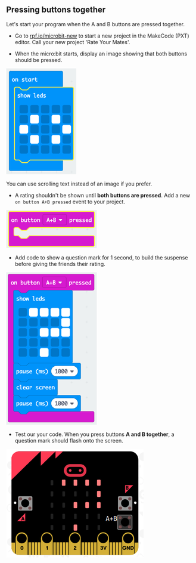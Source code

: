 ## Pressing buttons together

Let's start your program when the A and B buttons are pressed together.

+ Go to <a href="https://rpf.io/microbit-new" target="_blank">rpf.io/microbit-new</a> to start a new project in the MakeCode (PXT) editor. Call your new project 'Rate Your Mates'.

+ When the micro:bit starts, display an image showing that both buttons should be pressed.

![skärmdump](images/rate-start-img.png)

You can use scrolling text instead of an image if you prefer.

+ A rating shouldn't be shown until **both buttons are pressed**. Add a new `on button A+B pressed` event to your project.

![skärmdump](images/rate-ab.png)

+ Add code to show a question mark for 1 second, to build the suspense before giving the friends their rating.

![skärmdump](images/rate-question.png)

+ Test our your code. When you press buttons **A and B together**, a question mark should flash onto the screen.

![skärmdump](images/rate-question-test.png)